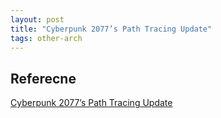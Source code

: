```yaml
---
layout: post
title: "Cyberpunk 2077’s Path Tracing Update"
tags: other-arch
---
```


## Referecne

[Cyberpunk 2077’s Path Tracing Update](https://chipsandcheese.com/2023/05/07/cyberpunk-2077s-path-tracing-update/?utm_source=mailpoet&utm_medium=email&utm_campaign=new-post-from-chips-and-cheese)

